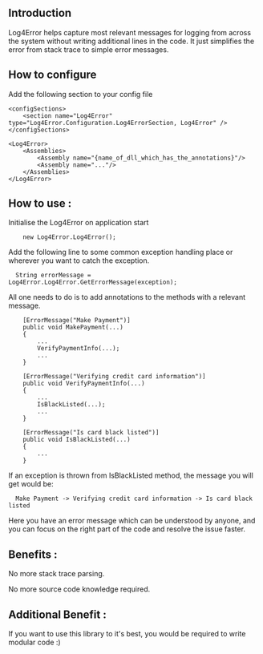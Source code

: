 ## Introduction

Log4Error helps capture most relevant messages for logging from across the system without writing additional lines in the code. It just simplifies the error from stack trace to simple error messages.


## How to configure

Add the following section to your config file

  	<configSections>
        <section name="Log4Error" type="Log4Error.Configuration.Log4ErrorSection, Log4Error" />
	</configSections>

	<Log4Error>
		<Assemblies>
			<Assembly name="{name_of_dll_which_has_the_annotations}"/>
			<Assembly name="..."/>
		</Assemblies>
	</Log4Error>
 
## How to use :


Initialise the Log4Error on application start

        new Log4Error.Log4Error();

Add the following line to some common exception handling place or wherever you want to catch the exception.

      String errorMessage = Log4Error.Log4Error.GetErrorMessage(exception);

All one needs to do is to add annotations to the methods with a relevant message.
 
        [ErrorMessage("Make Payment")]
        public void MakePayment(...)
        {
            ...
            VerifyPaymentInfo(...);
            ...
        }

        [ErrorMessage("Verifying credit card information")]
        public void VerifyPaymentInfo(...)
        {
            ...
            IsBlackListed(...);
            ... 
        }

        [ErrorMessage("Is card black listed")]
        public void IsBlackListed(...)
        {
            ...
        }

If an exception is thrown from IsBlackListed method, the message you will get would be:

      Make Payment -> Verifying credit card information -> Is card black listed


Here you have an error message which can be understood by anyone, and you can focus on the right part of the code and resolve the issue faster. 



## Benefits :

 No more stack trace parsing.

 No more source code knowledge required.


## Additional Benefit :

 If you want to use this library to it's best, you would be required to write modular code :)
